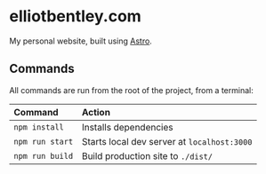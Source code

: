 # elliotbentley.com

My personal website, built using [Astro](https://github.com/snowpackjs/astro).

## Commands

All commands are run from the root of the project, from a terminal:

| Command         | Action                                      |
|:----------------|:--------------------------------------------|
| `npm install`   | Installs dependencies                       |
| `npm run start` | Starts local dev server at `localhost:3000` |
| `npm run build` | Build production site to `./dist/`          |